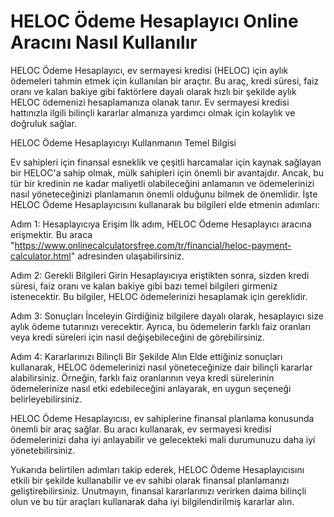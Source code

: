 HELOC Ödeme Hesaplayıcı Online Aracını Nasıl Kullanılır
=======================================================

HELOC Ödeme Hesaplayıcı, ev sermayesi kredisi (HELOC) için aylık ödemeleri tahmin etmek için kullanılan bir araçtır. Bu araç, kredi süresi, faiz oranı ve kalan bakiye gibi faktörlere dayalı olarak hızlı bir şekilde aylık HELOC ödemenizi hesaplamanıza olanak tanır. Ev sermayesi kredisi hattınızla ilgili bilinçli kararlar almanıza yardımcı olmak için kolaylık ve doğruluk sağlar.

HELOC Ödeme Hesaplayıcıyı Kullanmanın Temel Bilgisi

Ev sahipleri için finansal esneklik ve çeşitli harcamalar için kaynak sağlayan bir HELOC'a sahip olmak, mülk sahipleri için önemli bir avantajdır. Ancak, bu tür bir kredinin ne kadar maliyetli olabileceğini anlamanın ve ödemelerinizi nasıl yöneteceğinizi planlamanın önemli olduğunu bilmek de önemlidir. İşte HELOC Ödeme Hesaplayıcısını kullanarak bu bilgileri elde etmenin adımları:

Adım 1: Hesaplayıcıya Erişim İlk adım, HELOC Ödeme Hesaplayıcı aracına erişmektir. Bu araca "<https://www.onlinecalculatorsfree.com/tr/financial/heloc-payment-calculator.html>" adresinden ulaşabilirsiniz.

Adım 2: Gerekli Bilgileri Girin Hesaplayıcıya eriştikten sonra, sizden kredi süresi, faiz oranı ve kalan bakiye gibi bazı temel bilgileri girmeniz istenecektir. Bu bilgiler, HELOC ödemelerinizi hesaplamak için gereklidir.

Adım 3: Sonuçları İnceleyin Girdiğiniz bilgilere dayalı olarak, hesaplayıcı size aylık ödeme tutarınızı verecektir. Ayrıca, bu ödemelerin farklı faiz oranları veya kredi süreleri için nasıl değişebileceğini de görebilirsiniz.

Adım 4: Kararlarınızı Bilinçli Bir Şekilde Alın Elde ettiğiniz sonuçları kullanarak, HELOC ödemelerinizi nasıl yöneteceğinize dair bilinçli kararlar alabilirsiniz. Örneğin, farklı faiz oranlarının veya kredi sürelerinin ödemelerinize nasıl etki edebileceğini anlayarak, en uygun seçeneği belirleyebilirsiniz.

HELOC Ödeme Hesaplayıcısı, ev sahiplerine finansal planlama konusunda önemli bir araç sağlar. Bu aracı kullanarak, ev sermayesi kredisi ödemelerinizi daha iyi anlayabilir ve gelecekteki mali durumunuzu daha iyi yönetebilirsiniz.

Yukarıda belirtilen adımları takip ederek, HELOC Ödeme Hesaplayıcısını etkili bir şekilde kullanabilir ve ev sahibi olarak finansal planlamanızı geliştirebilirsiniz. Unutmayın, finansal kararlarınızı verirken daima bilinçli olun ve bu tür araçları kullanarak daha iyi bilgilendirilmiş kararlar alın.